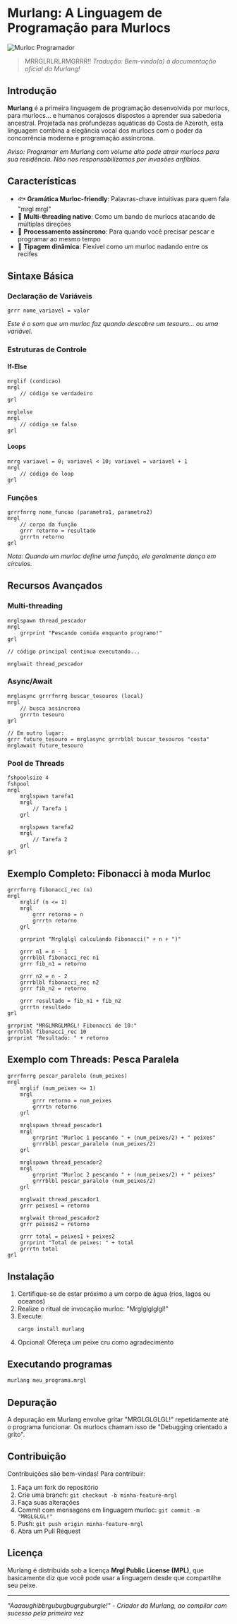 # Murlang: A Linguagem de Programação para Murlocs

![Murloc Programador](https://media.tenor.com/g1cpnwn7ll0AAAAC/murloc-world-of-warcraft.gif)

> MRRGLRLRLRMGRRR!! *Tradução: Bem-vindo(a) à documentação oficial da Murlang!*

## Introdução

**Murlang** é a primeira linguagem de programação desenvolvida por murlocs, para murlocs... e humanos corajosos dispostos a aprender sua sabedoria ancestral. Projetada nas profundezas aquáticas da Costa de Azeroth, esta linguagem combina a elegância vocal dos murlocs com o poder da concorrência moderna e programação assíncrona.

*Aviso: Programar em Murlang com volume alto pode atrair murlocs para sua residência. Não nos responsabilizamos por invasões anfíbias.*

## Características

- 🐟 **Gramática Murloc-friendly**: Palavras-chave intuitivas para quem fala "mrgl mrgl"
- 🌊 **Multi-threading nativo**: Como um bando de murlocs atacando de múltiplas direções
- 🐙 **Processamento assíncrono**: Para quando você precisar pescar e programar ao mesmo tempo
- 🐸 **Tipagem dinâmica**: Flexível como um murloc nadando entre os recifes

## Sintaxe Básica

### Declaração de Variáveis

```
grrr nome_variavel = valor
```

*Este é o som que um murloc faz quando descobre um tesouro... ou uma variável.*

### Estruturas de Controle

#### If-Else
```
mrglif (condicao)
mrgl
    // código se verdadeiro
grl

mrglelse
mrgl
    // código se falso
grl
```

#### Loops
```
mrrg variavel = 0; variavel < 10; variavel = variavel + 1
mrgl
    // código do loop
grl
```

### Funções

```
grrrfnrrg nome_funcao (parametro1, parametro2)
mrgl
    // corpo da função
    grrr retorno = resultado
    grrrtn retorno
grl
```

*Nota: Quando um murloc define uma função, ele geralmente dança em círculos.*

## Recursos Avançados

### Multi-threading

```
mrglspawn thread_pescador
mrgl
    grrprint "Pescando comida enquanto programo!"
grl

// código principal continua executando...

mrglwait thread_pescador
```

### Async/Await

```
mrglasync grrrfnrrg buscar_tesouros (local)
mrgl
    // busca assincrona
    grrrtn tesouro
grl

// Em outro lugar:
grrr future_tesouro = mrglasync grrrblbl buscar_tesouros "costa"
mrglawait future_tesouro
```

### Pool de Threads

```
fshpoolsize 4
fshpool
mrgl
    mrglspawn tarefa1
    mrgl
        // Tarefa 1
    grl
    
    mrglspawn tarefa2
    mrgl
        // Tarefa 2
    grl
grl
```

## Exemplo Completo: Fibonacci à moda Murloc

```
grrrfnrrg fibonacci_rec (n)
mrgl
    mrglif (n <= 1)
    mrgl
        grrr retorno = n
        grrrtn retorno
    grl

    grrprint "Mrglglgl calculando Fibonacci(" + n + ")"
    
    grrr n1 = n - 1
    grrrblbl fibonacci_rec n1
    grrr fib_n1 = retorno

    grrr n2 = n - 2
    grrrblbl fibonacci_rec n2
    grrr fib_n2 = retorno

    grrr resultado = fib_n1 + fib_n2
    grrrtn resultado
grl

grrprint "MRGLMRGLMRGL! Fibonacci de 10:"
grrrblbl fibonacci_rec 10
grrprint "Resultado: " + retorno
```

## Exemplo com Threads: Pesca Paralela

```
grrrfnrrg pescar_paralelo (num_peixes)
mrgl
    mrglif (num_peixes <= 1)
    mrgl
        grrr retorno = num_peixes
        grrrtn retorno
    grl

    mrglspawn thread_pescador1
    mrgl
        grrprint "Murloc 1 pescando " + (num_peixes/2) + " peixes"
        grrrblbl pescar_paralelo (num_peixes/2)
    grl

    mrglspawn thread_pescador2
    mrgl
        grrprint "Murloc 2 pescando " + (num_peixes/2) + " peixes"
        grrrblbl pescar_paralelo (num_peixes/2)
    grl

    mrglwait thread_pescador1
    grrr peixes1 = retorno
    
    mrglwait thread_pescador2
    grrr peixes2 = retorno
    
    grrr total = peixes1 + peixes2
    grrprint "Total de peixes: " + total
    grrrtn total
grl
```

## Instalação

1. Certifique-se de estar próximo a um corpo de água (rios, lagos ou oceanos)
2. Realize o ritual de invocação murloc: "Mrglglglglgl!"
3. Execute:
   ```
   cargo install murlang
   ```
4. Opcional: Ofereça um peixe cru como agradecimento

## Executando programas

```bash
murlang meu_programa.mrgl
```

## Depuração

A depuração em Murlang envolve gritar "MRGLGLGLGL!" repetidamente até o programa funcionar. Os murlocs chamam isso de "Debugging orientado a grito".

## Contribuição

Contribuições são bem-vindas! Para contribuir:

1. Faça um fork do repositório
2. Crie uma branch: `git checkout -b minha-feature-mrgl`
3. Faça suas alterações
4. Commit com mensagens em linguagem murloc: `git commit -m "MRGLGLGL!"`
5. Push: `git push origin minha-feature-mrgl`
6. Abra um Pull Request

## Licença

Murlang é distribuída sob a licença **Mrgl Public License (MPL)**, que basicamente diz que você pode usar a linguagem desde que compartilhe seu peixe.

---

*"Aaaaughibbrgubugbugrguburgle!" - Criador da Murlang, ao compilar com sucesso pela primeira vez* 